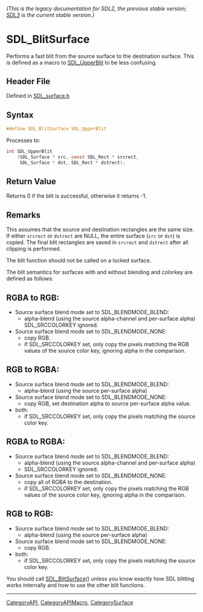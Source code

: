 ###### (This is the legacy documentation for SDL2, the previous stable version; [SDL3](https://wiki.libsdl.org/SDL3/) is the current stable version.)
# SDL_BlitSurface

Performs a fast blit from the source surface to the destination surface.
This is defined as a macro to [SDL_UpperBlit](SDL_UpperBlit) to be less confusing.

## Header File

Defined in [SDL_surface.h](https://github.com/libsdl-org/SDL/blob/SDL2/include/SDL_surface.h)

## Syntax

```c
#define SDL_BlitSurface SDL_UpperBlit
```
Processes to:
```c
int SDL_UpperBlit
    (SDL_Surface * src, const SDL_Rect * srcrect,
     SDL_Surface * dst, SDL_Rect * dstrect);
```

## Return Value

Returns 0 if the blit is successful, otherwise it returns -1.

## Remarks

This assumes that the source and destination rectangles are the same size.
If either `srcrect` or `dstrect` are NULL, the entire surface (`src` or
`dst`) is copied. The final blit rectangles are saved in `srcrect` and
`dstrect` after all clipping is performed.

The blit function should not be called on a locked surface.

The blit semantics for surfaces with and without blending and colorkey are
defined as follows:

## RGBA to RGB:
- Source surface blend mode set to SDL_BLENDMODE_BLEND:
  * alpha-blend (using the source alpha-channel and per-surface alpha)
SDL_SRCCOLORKEY ignored.
- Source surface blend mode set to SDL_BLENDMODE_NONE:
  * copy RGB.
  * if SDL_SRCCOLORKEY set, only copy the pixels matching the
RGB values of the source color key, ignoring alpha in the
comparison.

## RGB to RGBA:
- Source surface blend mode set to SDL_BLENDMODE_BLEND:
  * alpha-blend (using the source per-surface alpha)
- Source surface blend mode set to SDL_BLENDMODE_NONE:
  * copy RGB, set destination alpha to source per-surface alpha value.
- both:
  * if SDL_SRCCOLORKEY set, only copy the pixels matching the
source color key.

## RGBA to RGBA:
- Source surface blend mode set to SDL_BLENDMODE_BLEND:
  * alpha-blend (using the source alpha-channel and per-surface alpha)
  * SDL_SRCCOLORKEY ignored.
- Source surface blend mode set to SDL_BLENDMODE_NONE:
  * copy all of RGBA to the destination.
  * if SDL_SRCCOLORKEY set, only copy the pixels matching the
RGB values of the source color key, ignoring alpha in the
comparison.

## RGB to RGB:
- Source surface blend mode set to SDL_BLENDMODE_BLEND:
  * alpha-blend (using the source per-surface alpha)
- Source surface blend mode set to SDL_BLENDMODE_NONE:
  * copy RGB.
- both:
  * if SDL_SRCCOLORKEY set, only copy the pixels matching the
source color key.

You should call [SDL_BlitSurface](SDL_BlitSurface)() unless you know
exactly how SDL blitting works internally and how to use the other blit
functions.

----
[CategoryAPI](CategoryAPI), [CategoryAPIMacro](CategoryAPIMacro), [CategorySurface](CategorySurface)

